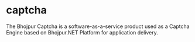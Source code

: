 # captcha
The Bhojpur Captcha is a software-as-a-service product used as a Captcha Engine based on Bhojpur.NET Platform for application delivery.
